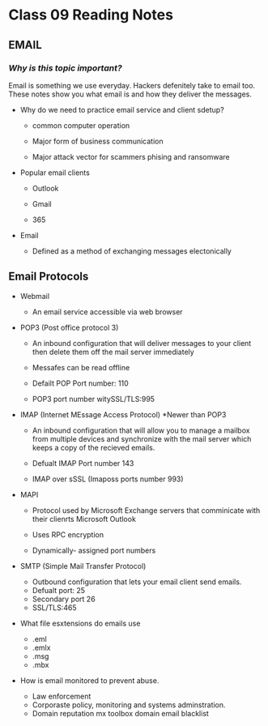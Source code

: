 # **Class 09 Reading Notes**

## EMAIL

### **_Why is this topic important?_**

Email is something we use everyday. Hackers defenitely take to email too. These notes show you what email is and how they deliver the messages.

- Why do we need to practice email service and client sdetup?

  - common computer operation

  - Major form of business communication

  - Major attack vector for scammers phising and ransomware

- Popular email clients
  - Outlook

  - Gmail

  - 365

- Email
  - Defined as a method of exchanging messages electonically

## Email Protocols

- Webmail
  - An email service accessible via web browser

- POP3 (Post office protocol 3)  
  - An inbound configuration that will deliver messages to your client then delete them off the mail server immediately

  - Messafes can be read offline
  - Defailt POP Port number: 110
  - POP3 port number witySSL/TLS:995

- IMAP (Internet MEssage Access Protocol) *Newer than POP3
  - An inbound configuration that will allow you to manage a mailbox from multiple devices and synchronize with the mail server which keeps a copy of the recieved emails.

  - Defualt IMAP Port number 143
  - IMAP over sSSL (Imaposs ports number 993)

- MAPI

  - Protocol used by Microsoft Exchange servers that comminicate with their clienrts Microsoft Outlook

  - Uses RPC encryption
  - Dynamically- assigned port numbers

- SMTP (Simple Mail Transfer Protocol)

  - Outbound configuration that lets your email client send emails.
  - Defualt port: 25
  - Secondary port 26
  - SSL/TLS:465

- What file esxtensions do emails use
  - .eml
  - .emlx
  - .msg
  - .mbx

- How is email monitored to prevent abuse.
  - Law enforcement
  - Corporaste policy, monitoring and systems adminstration.
  - Domain reputation mx toolbox domain email blacklist
